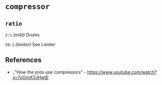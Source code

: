 # `compressor`

## `ratio`

  `2:1` _(mild)_ Drums

  `20:1` _(limiter)_ See Limiter


## References

  - _"How the pros use compressors" - https://www.youtube.com/watch?v=7oOmX3JHwtE
